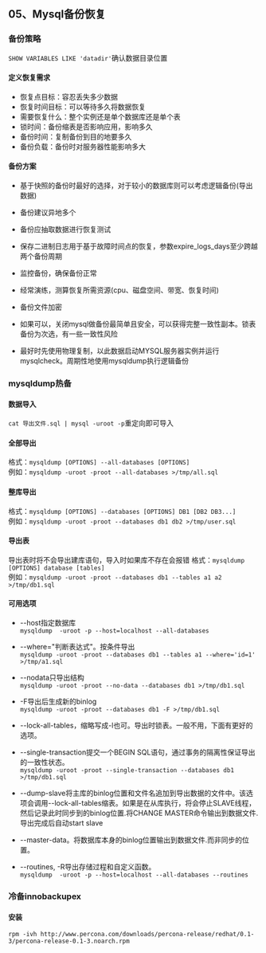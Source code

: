 ## 05、Mysql备份恢复
### 备份策略
`SHOW VARIABLES LIKE 'datadir'`确认数据目录位置

#### 定义恢复需求
- 恢复点目标：容忍丢失多少数据
- 恢复时间目标：可以等待多久将数据恢复
- 需要恢复什么：整个实例还是单个数据库还是单个表
- 锁时间：备份缩表是否影响应用，影响多久
- 备份时间：复制备份到目的地要多久
- 备份负载：备份时对服务器性能影响多大


#### 备份方案
- 基于快照的备份时最好的选择，对于较小的数据库则可以考虑逻辑备份(导出数据)
- 备份建议异地多个
- 备份应抽取数据进行恢复测试
- 保存二进制日志用于基于故障时间点的恢复，参数expire_logs_days至少跨越两个备份周期
- 监控备份，确保备份正常
- 经常演练，测算恢复所需资源(cpu、磁盘空间、带宽、恢复时间)
- 备份文件加密
- 如果可以，关闭mysql做备份最简单且安全，可以获得完整一致性副本。锁表备份为次选，有一些一致性风险

- 最好时先使用物理复制，以此数据启动MYSQL服务器实例并运行mysqlcheck。周期性地使用mysqldump执行逻辑备份

### mysqldump热备
#### 数据导入
`cat 导出文件.sql | mysql -uroot -p`重定向即可导入

#### 全部导出
格式：`mysqldump [OPTIONS] --all-databases [OPTIONS]`<br>
例如：`mysqldump -uroot -proot --all-databases >/tmp/all.sql`

#### 整库导出
格式：`mysqldump [OPTIONS] --databases [OPTIONS] DB1 [DB2 DB3...]`<br>
例如：`mysqldump -uroot -proot --databases db1 db2 >/tmp/user.sql`

#### 导出表
导出表时将不会导出建库语句，导入时如果库不存在会报错
格式：`mysqldump [OPTIONS] database [tables]`<br>
例如：`mysqldump -uroot -proot --databases db1 --tables a1 a2  >/tmp/db1.sql`<br>

#### 可用选项
- --host指定数据库
<br>`mysqldump  -uroot -p --host=localhost --all-databases`

- --where="判断表达式"。按条件导出
<br>`mysqldump -uroot -proot --databases db1 --tables a1 --where='id=1'  >/tmp/a1.sql`

- --nodata只导出结构
<br>`mysqldump -uroot -proot --no-data --databases db1 >/tmp/db1.sql`

- -F导出后生成新的binlog
<br>`mysqldump -uroot -proot --databases db1 -F >/tmp/db1.sql`

- --lock-all-tables，缩略写成-l也可。导出时锁表。一般不用，下面有更好的选项。

- --single-transaction提交一个BEGIN SQL语句，通过事务的隔离性保证导出的一致性状态。
<br>`mysqldump -uroot -proot --single-transaction --databases db1 >/tmp/db1.sql`

- --dump-slave将主库的binlog位置和文件名追加到导出数据的文件中。该选项会调用--lock-all-tables缩表。如果是在从库执行，将会停止SLAVE线程，然后记录此时同步到的binlog位置.将CHANGE MASTER命令输出到数据文件.导出完成后自动start slave

- --master-data。将数据库本身的binlog位置输出到数据文件.而非同步的位置。

- --routines, -R导出存储过程和自定义函数。
<br>`mysqldump  -uroot -p --host=localhost --all-databases --routines`

### 冷备innobackupex
#### 安装
```
rpm -ivh http://www.percona.com/downloads/percona-release/redhat/0.1-3/percona-release-0.1-3.noarch.rpm
